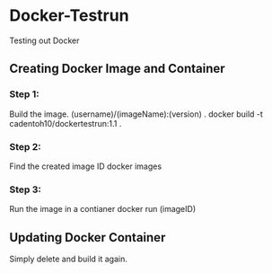 # Docker-Testrun
Testing out Docker

## Creating Docker Image and Container

### Step 1: 
Build the image. (username)/(imageName):(version) .
docker build -t cadentoh10/dockertestrun:1.1 .

### Step 2:
Find the created image ID
docker images 

### Step 3: 
Run the image in a contianer
docker run (imageID)

## Updating Docker Container

Simply delete and build it again.